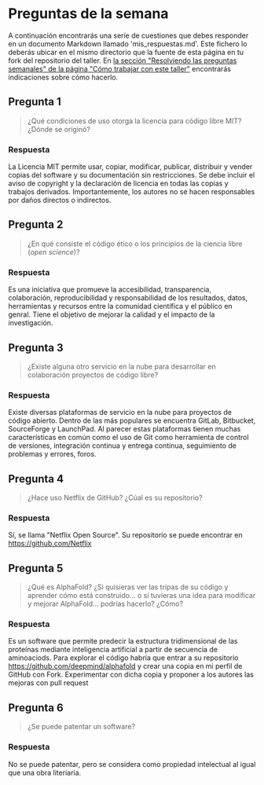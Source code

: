 # Preguntas de la semana

A continuación encontrarás una seríe de cuestiones que debes responder en un
documento Markdown llamado 'mis_respuestas.md'. Este fichero lo deberás ubicar en el mismo directorio que la
fuente de esta página en tu fork del repositorio del taller. En [la sección "Resolviendo las
preguntas semanales" de la página "Cómo trabajar con este
taller"](../material_suplementario/como_trabajar/como_trabajar.md#resolviendo-las-preguntas-semanales) encontrarás indicaciones sobre
cómo hacerlo.

## Pregunta 1

> ¿Qué condiciones de uso otorga la licencia para código libre MIT? ¿Dónde se originó?

### Respuesta

La Licencia MIT permite usar, copiar, modificar, publicar, distribuir y vender copias del software y su documentación sin restricciones. Se debe incluir el aviso de copyright y la declaración de licencia en todas las copias y trabajos derivados. Importantemente, los autores no se hacen responsables por daños directos o indirectos.

## Pregunta 2

> ¿En qué consiste el código ético o los principios de la ciencia libre (*open science*)?

### Respuesta

Es una iniciativa que promueve la accesibilidad, transparencia, colaboración, reproducibilidad y responsabilidad de los resultados, datos, herramientas y recursos entre la comunidad científica y el público en genral. Tiene el objetivo de mejorar la calidad y el impacto de la investigación. 

## Pregunta 3

> ¿Existe alguna otro servicio en la nube para desarrollar en colaboración proyectos de código
> libre?

### Respuesta

Existe diversas plataformas de servicio en la nube para proyectos de código abierto.
Dentro de las más populares se encuentra GitLab, Bitbucket, SourceForge y LaunchPad.
Al parecer estas plataformas tienen muchas características en común como el uso de Git 
como herramienta de control de versiones, integración continua y entrega continua,
seguimiento de problemas y errores, foros.

## Pregunta 4

> ¿Hace uso Netflix de GitHub? ¿Cúal es su repositorio?

### Respuesta

Sí, se llama "Netflix Open Source". Su repositorio se puede encontrar en  https://github.com/Netflix

## Pregunta 5

> ¿Qué es AlphaFold? ¿Si quisieras ver las tripas de su código y aprender cómo está construido... o si
> tuvieras una idea para modificar y mejorar AlphaFold... podrías hacerlo? ¿Cómo?

### Respuesta

Es un software que permite predecir la estructura tridimensional de las proteínas mediante inteligencia artificial
a partir de secuencia de aminoaciods. 
Para explorar el código habría que entrar a su repositorio https://github.com/deepmind/alphafold y crear una copia 
en mi perfil de GitHub con Fork. Experimentar con dicha copia y proponer a los autores las mejoras con pull request 


## Pregunta 6

> ¿Se puede patentar un software?

### Respuesta

No se puede patentar, pero se considera como propiedad intelectual al igual que una obra literiaria.

